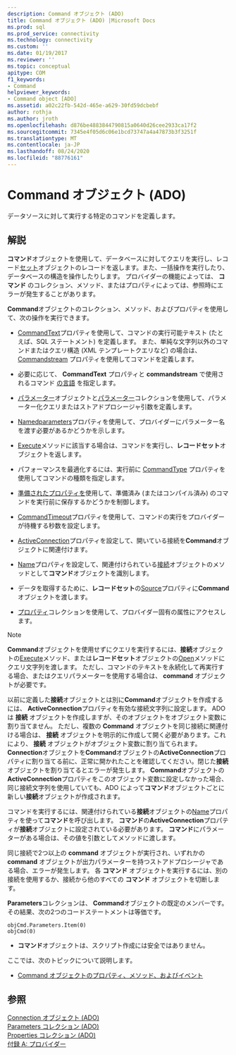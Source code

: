 ```yaml
---
description: Command オブジェクト (ADO)
title: Command オブジェクト (ADO) |Microsoft Docs
ms.prod: sql
ms.prod_service: connectivity
ms.technology: connectivity
ms.custom: ''
ms.date: 01/19/2017
ms.reviewer: ''
ms.topic: conceptual
apitype: COM
f1_keywords:
- Command
helpviewer_keywords:
- Command object [ADO]
ms.assetid: a02c22fb-542d-465e-a629-30fd59dcbebf
author: rothja
ms.author: jroth
ms.openlocfilehash: d876be4883844790815a0640d26cee2933ca17f2
ms.sourcegitcommit: 7345e4f05d6c06e1bcd73747a4a47873b3f3251f
ms.translationtype: MT
ms.contentlocale: ja-JP
ms.lasthandoff: 08/24/2020
ms.locfileid: "88776161"
---
```

# <a name="command-object-ado"></a>Command オブジェクト (ADO)
データソースに対して実行する特定のコマンドを定義します。  
  
## <a name="remarks"></a>解説  
 **コマンド**オブジェクトを使用して、データベースに対してクエリを実行し、レコード[セット](./recordset-object-ado.md)オブジェクトのレコードを返します。また、一括操作を実行したり、データベースの構造を操作したりします。 プロバイダーの機能によっては、 **コマンド** のコレクション、メソッド、またはプロパティによっては、参照時にエラーが発生することがあります。  
  
 **Command**オブジェクトのコレクション、メソッド、およびプロパティを使用して、次の操作を実行できます。  
  
-   [CommandText](./commandtext-property-ado.md)プロパティを使用して、コマンドの実行可能テキスト (たとえば、SQL ステートメント) を定義します。 また、単純な文字列以外のコマンドまたはクエリ構造 (XML テンプレートクエリなど) の場合は、 [Commandstream](./commandstream-property-ado.md) プロパティを使用してコマンドを定義します。  
  
-   必要に応じて、 **CommandText** プロパティと **commandstream** で使用されるコマンド [の言語](./dialect-property.md) を指定します。  
  
-   [パラメーター](./parameter-object.md)オブジェクトと[パラメーター](./parameters-collection-ado.md)コレクションを使用して、パラメーター化クエリまたはストアドプロシージャ引数を定義します。  
  
-   [Namedparameters](./namedparameters-property-ado.md)プロパティを使用して、プロバイダーにパラメーター名を渡す必要があるかどうかを示します。  
  
-   [Execute](./execute-method-ado-command.md)メソッドに該当する場合は、コマンドを実行し、**レコードセット**オブジェクトを返します。  
  
-   パフォーマンスを最適化するには、実行前に [CommandType](./commandtype-property-ado.md) プロパティを使用してコマンドの種類を指定します。  
  
-   [準備されたプロパティを](./prepared-property-ado.md)使用して、準備済み (またはコンパイル済み) のコマンドを実行前に保存するかどうかを制御します。  
  
-   [CommandTimeout](./commandtimeout-property-ado.md)プロパティを使用して、コマンドの実行をプロバイダーが待機する秒数を設定します。  
  
-   [ActiveConnection](./activeconnection-property-ado.md)プロパティを設定して、開いている接続を**Command**オブジェクトに関連付けます。  
  
-   [Name](./name-property-ado.md)プロパティを設定して、関連付けられている[接続](./connection-object-ado.md)オブジェクトのメソッドとして**コマンド**オブジェクトを識別します。  
  
-   データを取得するために、**レコードセット**の[Source](./source-property-ado-recordset.md)プロパティに**Command**オブジェクトを渡します。  
  
-   [プロパティ](./properties-collection-ado.md)コレクションを使用して、プロバイダー固有の属性にアクセスします。  
  
> [!NOTE]
>  **Command**オブジェクトを使用せずにクエリを実行するには、**接続**オブジェクトの[Execute](./execute-method-ado-connection.md)メソッド、または**レコードセット**オブジェクトの[Open](./open-method-ado-recordset.md)メソッドにクエリ文字列を渡します。 ただし、コマンドのテキストを永続化して再実行する場合、またはクエリパラメーターを使用する場合は、 **command** オブジェクトが必要です。  
  
 以前に定義した**接続**オブジェクトとは別に**Command**オブジェクトを作成するには、 **ActiveConnection**プロパティを有効な接続文字列に設定します。 ADO は **接続** オブジェクトを作成しますが、そのオブジェクトをオブジェクト変数に割り当てません。 ただし、複数の **Command** オブジェクトを同じ接続に関連付ける場合は、 **接続** オブジェクトを明示的に作成して開く必要があります。これにより、 **接続** オブジェクトがオブジェクト変数に割り当てられます。 **Connection**オブジェクトを**Command**オブジェクトの**ActiveConnection**プロパティに割り当てる前に、正常に開かれたことを確認してください。閉じた**接続**オブジェクトを割り当てるとエラーが発生します。 **Command**オブジェクトの**ActiveConnection**プロパティをこのオブジェクト変数に設定しなかった場合、同じ接続文字列を使用していても、ADO によって**コマンド**オブジェクトごとに新しい**接続**オブジェクトが作成されます。  
  
 コマンドを実行するには、関連付けられている**接続**オブジェクトの[Name](./name-property-ado.md)プロパティを使って**コマンド**を呼び出します。 **コマンド**の**ActiveConnection**プロパティが**接続**オブジェクトに設定されている必要があります。 **コマンド**にパラメーターがある場合は、その値を引数としてメソッドに渡します。  
  
 同じ接続で2つ以上の **command** オブジェクトが実行され、いずれかの **command** オブジェクトが出力パラメーターを持つストアドプロシージャである場合、エラーが発生します。 各 **コマンド** オブジェクトを実行するには、別の接続を使用するか、接続から他のすべての **コマンド** オブジェクトを切断します。  
  
 **Parameters**コレクションは、 **Command**オブジェクトの既定のメンバーです。 その結果、次の2つのコードステートメントは等価です。  
  
```  
objCmd.Parameters.Item(0)  
objCmd(0)  
```  
  
-   **コマンド**オブジェクトは、スクリプト作成には安全ではありません。  
  
 ここでは、次のトピックについて説明します。  
  
-   [Command オブジェクトのプロパティ、メソッド、およびイベント](./command-object-properties-methods-and-events.md)  
  
## <a name="see-also"></a>参照  
 [Connection オブジェクト (ADO)](./connection-object-ado.md)   
 [Parameters コレクション (ADO)](./parameters-collection-ado.md)   
 [Properties コレクション (ADO)](./properties-collection-ado.md)   
 [付録 A: プロバイダー](../../guide/appendixes/appendix-a-providers.md)
